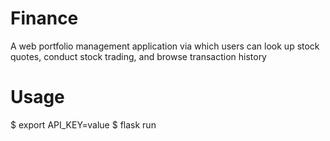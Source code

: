 # Finance
A web portfolio management application via which users can look up stock quotes, conduct stock trading, and browse transaction history

# Usage
$ export API_KEY=value
$ flask run
